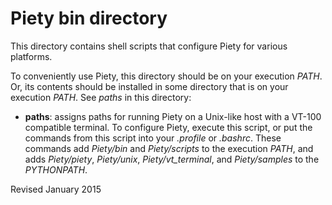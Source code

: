
Piety bin directory
=====================

This directory contains shell scripts that configure Piety for
various platforms.

To conveniently use Piety, this directory should be on your execution
*PATH*.  Or, its contents should be installed in some directory that
is on your execution *PATH*.  See *paths* in this directory:

- **paths**: assigns paths for running Piety on a Unix-like host with 
  a VT-100 compatible terminal.  To configure
 Piety, execute this script, or put the commands from this script into
 your *.profile* or *.bashrc*.  These commands add *Piety/bin* and
 *Piety/scripts* to the execution *PATH*, and adds *Piety/piety*, *Piety/unix*,
  *Piety/vt_terminal*, and *Piety/samples* to the *PYTHONPATH*.

Revised January 2015
